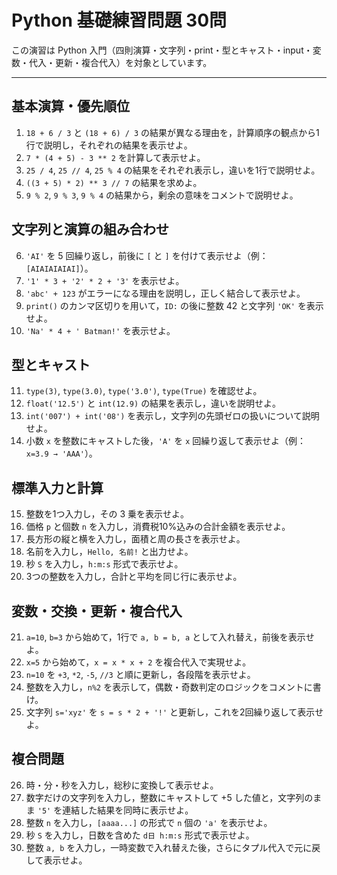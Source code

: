 # Python 基礎練習問題 30問

この演習は Python 入門（四則演算・文字列・print・型とキャスト・input・変数・代入・更新・複合代入）を対象としています。

---

## 基本演算・優先順位
1. `18 + 6 / 3` と `(18 + 6) / 3` の結果が異なる理由を，計算順序の観点から1行で説明し，それぞれの結果を表示せよ。  
2. `7 * (4 + 5) - 3 ** 2` を計算して表示せよ。  
3. `25 / 4`, `25 // 4`, `25 % 4` の結果をそれぞれ表示し，違いを1行で説明せよ。  
4. `((3 + 5) * 2) ** 3 // 7` の結果を求めよ。  
5. `9 % 2`, `9 % 3`, `9 % 4` の結果から，剰余の意味をコメントで説明せよ。  

## 文字列と演算の組み合わせ
6. `'AI'` を 5 回繰り返し，前後に `[` と `]` を付けて表示せよ（例：`[AIAIAIAIAI]`）。  
7. `'1' * 3 + '2' * 2 + '3'` を表示せよ。  
8. `'abc' + 123` がエラーになる理由を説明し，正しく結合して表示せよ。  
9. `print()` のカンマ区切りを用いて，`ID:` の後に整数 42 と文字列 `'OK'` を表示せよ。  
10. `'Na' * 4 + ' Batman!'` を表示せよ。  

## 型とキャスト
11. `type(3)`, `type(3.0)`, `type('3.0')`, `type(True)` を確認せよ。  
12. `float('12.5')` と `int(12.9)` の結果を表示し，違いを説明せよ。  
13. `int('007') + int('08')` を表示し，文字列の先頭ゼロの扱いについて説明せよ。  
14. 小数 `x` を整数にキャストした後，`'A'` を `x` 回繰り返して表示せよ（例：`x=3.9 → 'AAA'`）。  

## 標準入力と計算
15. 整数を1つ入力し，その 3 乗を表示せよ。  
16. 価格 `p` と個数 `n` を入力し，消費税10%込みの合計金額を表示せよ。  
17. 長方形の縦と横を入力し，面積と周の長さを表示せよ。  
18. 名前を入力し，`Hello, 名前!` と出力せよ。  
19. 秒 `S` を入力し，`h:m:s` 形式で表示せよ。  
20. 3つの整数を入力し，合計と平均を同じ行に表示せよ。  

## 変数・交換・更新・複合代入
21. `a=10`, `b=3` から始めて，1行で `a, b = b, a` として入れ替え，前後を表示せよ。  
22. `x=5` から始めて，`x = x * x + 2` を複合代入で実現せよ。  
23. `n=10` を `+3`, `*2`, `-5`, `//3` と順に更新し，各段階を表示せよ。  
24. 整数を入力し，`n%2` を表示して，偶数・奇数判定のロジックをコメントに書け。  
25. 文字列 `s='xyz'` を `s = s * 2 + '!'` と更新し，これを2回繰り返して表示せよ。  

## 複合問題
26. 時・分・秒を入力し，総秒に変換して表示せよ。  
27. 数字だけの文字列を入力し，整数にキャストして +5 した値と，文字列のまま `'5'` を連結した結果を同時に表示せよ。  
28. 整数 `n` を入力し，`[aaaa...]` の形式で `n` 個の `'a'` を表示せよ。  
29. 秒 `S` を入力し，日数を含めた `d日 h:m:s` 形式で表示せよ。  
30. 整数 `a, b` を入力し，一時変数で入れ替えた後，さらにタプル代入で元に戻して表示せよ。  
